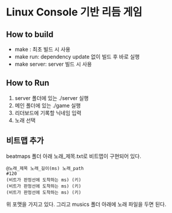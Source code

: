 # Linux Console 기반 리듬 게임

## How to build

- make : 최초 빌드 시 사용
- make run: dependency update 없이 빌드 후 바로 실행
- make server: server 빌드 시 사용

## How to Run

1. server 폴더에 있는 ./server 실행
2. 메인 폴더에 있는 ./game 실행
3. 리더보드에 기록할 닉네임 입력
4. 노래 선택

## 비트맵 추가
beatmaps 폴더 아래 노래_제목.txt로 비트맵이 구현되어 있다.
```
@노래_제목 노래_길이(ms) 노래_path
#120
(비트가 판정선에 도착하는 ms) (키)
(비트가 판정선에 도착하는 ms) (키)
(비트가 판정선에 도착하는 ms) (키)
```
위 포맷을 가지고 있다.
그리고 musics 폴더 아래에 노래 파일을 두면 된다.

## 